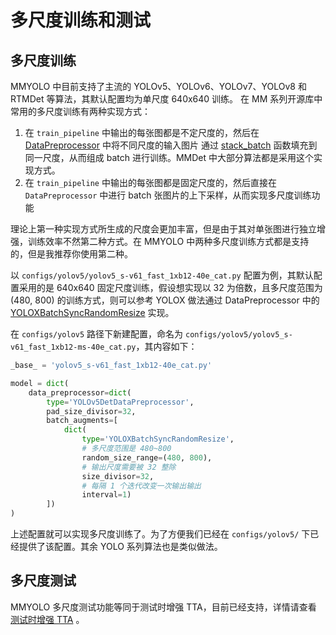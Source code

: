 # 多尺度训练和测试

## 多尺度训练

MMYOLO 中目前支持了主流的 YOLOv5、YOLOv6、YOLOv7、YOLOv8 和 RTMDet 等算法，其默认配置均为单尺度 640x640 训练。 在 MM 系列开源库中常用的多尺度训练有两种实现方式：

1. 在 `train_pipeline` 中输出的每张图都是不定尺度的，然后在 [DataPreprocessor](https://github.com/open-mmlab/mmdetection/blob/3.x/mmdet/models/data_preprocessors/data_preprocessor.py) 中将不同尺度的输入图片
   通过 [stack_batch](https://github.com/open-mmlab/mmengine/blob/main/mmengine/model/base_model/data_preprocessor.py#L260) 函数填充到同一尺度，从而组成 batch 进行训练。MMDet 中大部分算法都是采用这个实现方式。
2. 在 `train_pipeline` 中输出的每张图都是固定尺度的，然后直接在 `DataPreprocessor` 中进行 batch 张图片的上下采样，从而实现多尺度训练功能

理论上第一种实现方式所生成的尺度会更加丰富，但是由于其对单张图进行独立增强，训练效率不然第二种方式。在 MMYOLO 中两种多尺度训练方式都是支持的，但是我推荐你使用第二种。

以 `configs/yolov5/yolov5_s-v61_fast_1xb12-40e_cat.py` 配置为例，其默认配置采用的是 640x640 固定尺度训练，假设想实现以 32 为倍数，且多尺度范围为 (480, 800) 的训练方式，则可以参考 YOLOX 做法通过 DataPreprocessor 中的 [YOLOXBatchSyncRandomResize](https://github.com/open-mmlab/mmyolo/blob/main/mmyolo/models/data_preprocessors/data_preprocessor.py#L20) 实现。

在 `configs/yolov5` 路径下新建配置，命名为 `configs/yolov5/yolov5_s-v61_fast_1xb12-ms-40e_cat.py`，其内容如下：

```python
_base_ = 'yolov5_s-v61_fast_1xb12-40e_cat.py'

model = dict(
    data_preprocessor=dict(
        type='YOLOv5DetDataPreprocessor',
        pad_size_divisor=32,
        batch_augments=[
            dict(
                type='YOLOXBatchSyncRandomResize',
                # 多尺度范围是 480~800
                random_size_range=(480, 800),
                # 输出尺度需要被 32 整除
                size_divisor=32,
                # 每隔 1 个迭代改变一次输出输出
                interval=1)
        ])
)
```

上述配置就可以实现多尺度训练了。为了方便我们已经在 `configs/yolov5/` 下已经提供了该配置。其余 YOLO 系列算法也是类似做法。

## 多尺度测试

MMYOLO 多尺度测试功能等同于测试时增强 TTA，目前已经支持，详情请查看 [测试时增强 TTA](./tta.md) 。
